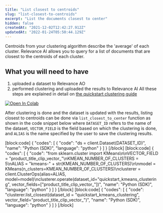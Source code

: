 ```yaml
---
title: "List closest to centroids"
slug: "list-closest-to-centroids"
excerpt: "List the documents closest to center"
hidden: false
createdAt: "2021-12-02T12:42:27.912Z"
updatedAt: "2022-01-24T05:50:44.129Z"
---
```

Centroids from your clustering algorithm describe the 'average' of each cluster. Relevance AI allows you to query for a list of documents that are closest to the centroids of each cluster.

## What you will need to have
1. uploaded a dataset to Relevance AO
2. performed clustering and uploaded the results to Relevance AI
All these steps are explained in detail on [the quickstart clustering guide](doc:quickstart-clustering)

[![Open In Colab](https://colab.research.google.com/assets/colab-badge.svg)](https://colab.research.google.com/github/RelevanceAI/RelevanceAI-readme-docs/blob/v2.0.0/docs/clustering-features/clustering/_notebooks/RelevanceAI-ReadMe-Clustering-List-Closest.ipynb)


After clustering is done and the dataset is updated with the results, listing closest to centroids can be done via `list_closest_to_center` function as shown in the code snippet below where `DATASET_ID` refers to the name of the dataset, `VECTOR_FIELD` is the field based on which the clustering is done, and `ALIAS` is the name specified by the user to save the clustering results.

[block:code]
{
  "codes": [
    {
      "code": "ds = client.Dataset(DATASET_ID)",
      "name": "Python (SDK)",
      "language": "python"
    }
  ]
}
[/block]
[block:code]
{
  "codes": [
    {
      "code": "from sklearn.cluster import KMeans\n\nVECTOR_FIELD = \"product_title_clip_vector_\"\nKMEAN_NUMBER_OF_CLUSTERS = 5\nALIAS = \"kmeans-\" + str(KMEAN_NUMBER_OF_CLUSTERS)\n\nmodel = KMeans(n_clusters=KMEAN_NUMBER_OF_CLUSTERS)\nclusterer = client.ClusterOps(alias=ALIAS, model=model)\nclusterer.operate(dataset_id=\"quickstart_kmeans_clustering\", vector_fields=[\"product_title_clip_vector_\"])",
      "name": "Python (SDK)",
      "language": "python"
    }
  ]
}
[/block]
[block:code]
{
  "codes": [
    {
      "code": "clusterer.list_closest(dataset_id = \"quickstart_kmeans_clustering\", vector_field=\"product_title_clip_vector_\")",
      "name": "Python (SDK)",
      "language": "python"
    }
  ]
}
[/block]

